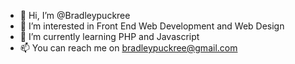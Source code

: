 - 👋 Hi, I’m @Bradleypuckree
- 👀 I’m interested in Front End Web Development and Web Design
- 🌱 I’m currently learning PHP and Javascript
- 📫 You can reach me on bradleypuckree@gmail.com

<!---
Bradleypuckree/Bradleypuckree is a ✨ special ✨ repository because its `README.md` (this file) appears on your GitHub profile.
You can click the Preview link to take a look at your changes.
--->
